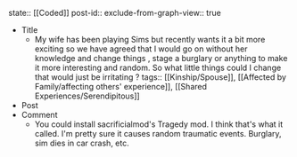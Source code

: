 state:: [[Coded]]
post-id::
exclude-from-graph-view:: true

- Title
  - My wife has been playing Sims but recently wants it a bit more exciting so we have agreed that I would go on without her knowledge and change things , stage a burglary or anything to make it more interesting and random. So what little things could I change that would just be irritating ?
    tags:: [[Kinship/Spouse]], [[Affected by Family/affecting others' experience]], [[Shared Experiences/Serendipitous]]
- Post
- Comment
  - You could install sacrificialmod's Tragedy mod. I think that's what it called. I'm pretty sure it causes random traumatic events. Burglary, sim dies in car crash, etc.
